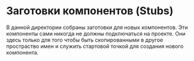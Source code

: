 # Заготовки компонентов (Stubs)

В данной директории собраны заготовки для новых компонентов.
Эти компоненты сами никогда не должны подключаться на проекте.
Они здесь только для того чтобы быть скопированными в другое простраство имен и служить стартовой точкой для создания нового компонента.
